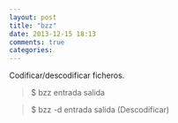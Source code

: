 ```yaml
---
layout: post
title: "bzz"
date: 2013-12-15 18:13
comments: true
categories: 
---
```

Codificar/descodificar ficheros.

>$ bzz entrada salida

>$ bzz -d entrada salida (Descodificar)

